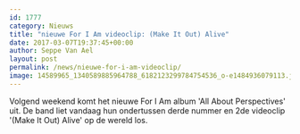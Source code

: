 ```yaml
---
id: 1777
category: Nieuws
title: "nieuwe For I Am videoclip: (Make It Out) Alive"
date: 2017-03-07T19:37:45+00:00
author: Seppe Van Ael
layout: post
permalink: /news/nieuwe-for-i-am-videoclip/
image: 14589965_1340589885964788_6182123299784754536_o-e1484936079113.jpg
---
```

Volgend weekend komt het nieuwe For I Am album 'All About Perspectives' uit. De band liet vandaag hun ondertussen derde nummer en 2de videoclip '(Make It Out) Alive' op de wereld los.
